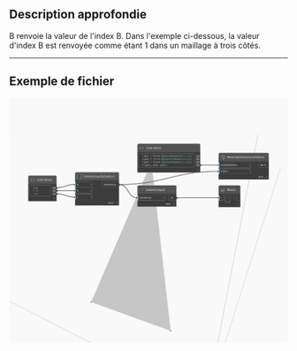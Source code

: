 ## Description approfondie
B renvoie la valeur de l'index B. Dans l'exemple ci-dessous, la valeur d'index B est renvoyée comme étant 1 dans un maillage à trois côtés.
___
## Exemple de fichier

![B](./Autodesk.DesignScript.Geometry.IndexGroup.B_img.jpg)


